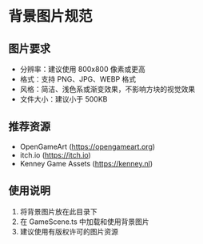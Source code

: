 # 背景图片规范

## 图片要求
- 分辨率：建议使用 800x800 像素或更高
- 格式：支持 PNG、JPG、WEBP 格式
- 风格：简洁、浅色系或渐变效果，不影响方块的视觉效果
- 文件大小：建议小于 500KB

## 推荐资源
- OpenGameArt (https://opengameart.org)
- itch.io (https://itch.io)
- Kenney Game Assets (https://kenney.nl)

## 使用说明
1. 将背景图片放在此目录下
2. 在 GameScene.ts 中加载和使用背景图片
3. 建议使用有版权许可的图片资源